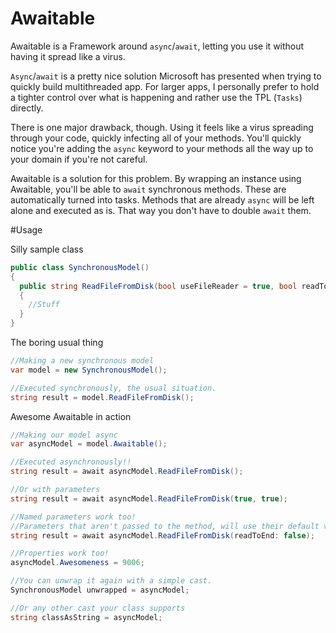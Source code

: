 Awaitable
=========

Awaitable is a Framework around `async`/`await`, letting you use it without having it spread like a virus.

`Async`/`await` is a pretty nice solution Microsoft has presented when trying to quickly build multithreaded app. For larger apps, I personally prefer to hold a tighter control over what is happening and rather use the TPL (`Tasks`) directly.

There is one major drawback, though. Using it feels like a virus spreading through your code, quickly infecting all of your methods. You'll quickly notice you're adding the `async` keyword to your methods all the way up to your domain if you're not careful.

Awaitable is a solution for this problem. By wrapping an instance using Awaitable, you'll be able to `await` synchronous methods. These are automatically turned into tasks. Methods that are already `async` will be left alone and executed as is. That way you don't have to double `await` them.


#Usage

Silly sample class

```csharp
public class SynchronousModel()
{
  public string ReadFileFromDisk(bool useFileReader = true, bool readToEnd = true)
  {
    //Stuff
  }
}
```

The boring usual thing

```csharp
//Making a new synchronous model
var model = new SynchronousModel();

//Executed synchronously, the usual situation.
string result = model.ReadFileFromDisk();
```

Awesome Awaitable in action

```csharp
//Making our model async
var asyncModel = model.Awaitable();

//Executed asynchronously!!
string result = await asyncModel.ReadFileFromDisk();

//Or with parameters
string result = await asyncModel.ReadFileFromDisk(true, true);

//Named parameters work too! 
//Parameters that aren't passed to the method, will use their default value if defined.
string result = await asyncModel.ReadFileFromDisk(readToEnd: false); 

//Properties work too!
asyncModel.Awesomeness = 9006;

//You can unwrap it again with a simple cast.
SynchronousModel unwrapped = asyncModel;

//Or any other cast your class supports
string classAsString = asyncModel;
```
